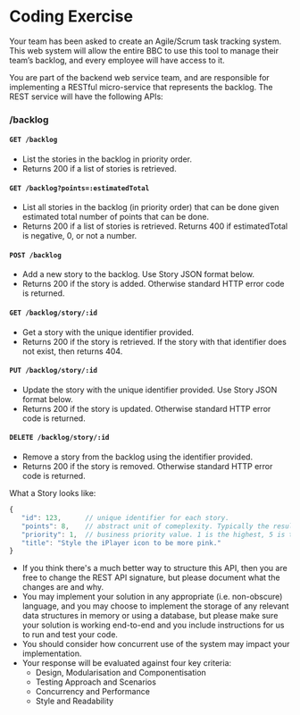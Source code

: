 # Coding Exercise

Your team has been asked to create an Agile/Scrum task tracking system. This web system will allow the entire BBC to use this tool to manage their team’s backlog, and every employee will have access to it. 

You are part of the backend web service team, and are responsible for implementing a RESTful micro-service that represents the backlog. The REST service will have the following APIs:

### /backlog

#### ``` GET /backlog ```
  * List the stories in the backlog in priority order. 
  * Returns 200 if a list of stories is retrieved.

#### ``` GET /backlog?points=:estimatedTotal ```
  * List all stories in the backlog (in priority order) that can be done given estimated total number of points that can be done. 
  * Returns 200 if a list of stories is retrieved. Returns 400 if estimatedTotal is negative, 0, or not a number.

#### ``` POST /backlog ```
  * Add a new story to the backlog. Use Story JSON format below. 
  * Returns 200 if the story is added. Otherwise standard HTTP error code is returned.

#### ``` GET /backlog/story/:id ```
  * Get a story with the unique identifier provided. 
  * Returns 200 if the story is retrieved. If the story with that identifier does not exist, then returns 404.

#### ``` PUT /backlog/story/:id ```
  * Update the story with the unique identifier provided. Use Story JSON format below. 
  * Returns 200 if the story is updated. Otherwise standard HTTP error code is returned.

#### ``` DELETE /backlog/story/:id ```
  * Remove a story from the backlog using the identifier provided. 
  * Returns 200 if the story is removed. Otherwise standard HTTP error code is returned.

What a Story looks like:

   ```javascript
   {
      "id": 123,      // unique identifier for each story.
      "points": 8,    // abstract unit of comeplexity. Typically the result of planning sessions involving playing cards.
      "priority": 1,  // business priority value. 1 is the highest, 5 is the lowest.
      "title": "Style the iPlayer icon to be more pink." 
   }
   ```
   
- If you think there's a much better way to structure this API, then you are free to change the REST API signature, but please document what the changes are and why.
- You may implement your solution in any appropriate (i.e. non-obscure) language, and you may choose to implement the storage of any relevant data structures in memory or using a database, but please make sure your solution is working end-to-end and you include instructions for us to run and test your code.
- You should consider how concurrent use of the system may impact your implementation.
- Your response will be evaluated against four key criteria:
  - Design, Modularisation and Componentisation
  - Testing Approach and Scenarios
  - Concurrency and Performance
  - Style and Readability
